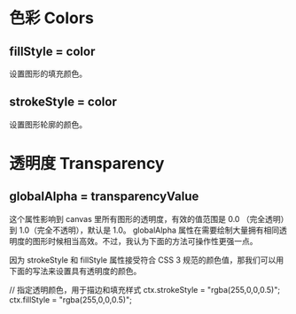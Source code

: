# 色彩 Colors

## fillStyle = color
设置图形的填充颜色。
## strokeStyle = color
设置图形轮廓的颜色。

# 透明度 Transparency

## globalAlpha = transparencyValue
这个属性影响到 canvas 里所有图形的透明度，有效的值范围是 0.0 （完全透明）到 1.0（完全不透明），默认是 1.0。
globalAlpha 属性在需要绘制大量拥有相同透明度的图形时候相当高效。不过，我认为下面的方法可操作性更强一点。

因为 strokeStyle 和 fillStyle 属性接受符合 CSS 3 规范的颜色值，那我们可以用下面的写法来设置具有透明度的颜色。

// 指定透明颜色，用于描边和填充样式
ctx.strokeStyle = "rgba(255,0,0,0.5)";
ctx.fillStyle = "rgba(255,0,0,0.5)";